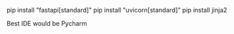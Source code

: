 pip install "fastapi[standard]"
pip install "uvicorn[standard]"
pip install jinja2


Best IDE would be Pycharm
